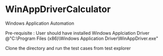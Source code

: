 # WinAppDriverCalculator
Windows Application Automation

Pre-requisite : 
User should have installed Windows Applciation Driver  @"C:\Program Files (x86)\Windows Application Driver\WinAppDriver.exe"

Clone the directory and run the test cases from test explorer
